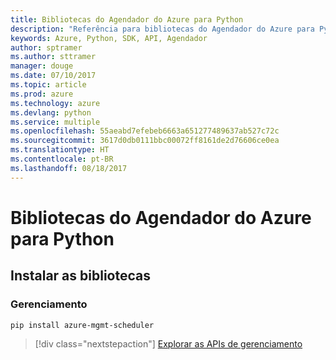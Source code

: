 ```yaml
---
title: Bibliotecas do Agendador do Azure para Python
description: "Referência para bibliotecas do Agendador do Azure para Python"
keywords: Azure, Python, SDK, API, Agendador
author: sptramer
ms.author: sttramer
manager: douge
ms.date: 07/10/2017
ms.topic: article
ms.prod: azure
ms.technology: azure
ms.devlang: python
ms.service: multiple
ms.openlocfilehash: 55aeabd7efebeb6663a651277489637ab527c72c
ms.sourcegitcommit: 3617d0db0111bbc00072ff8161de2d76606ce0ea
ms.translationtype: HT
ms.contentlocale: pt-BR
ms.lasthandoff: 08/18/2017
---
```

# <a name="azure-scheduler-libraries-for-python"></a>Bibliotecas do Agendador do Azure para Python

## <a name="install-the-libraries"></a>Instalar as bibliotecas


### <a name="management"></a>Gerenciamento

```bash
pip install azure-mgmt-scheduler
```
> [!div class="nextstepaction"]
> [Explorar as APIs de gerenciamento](/python/api/overview/azure/scheduler/managementlibrary)